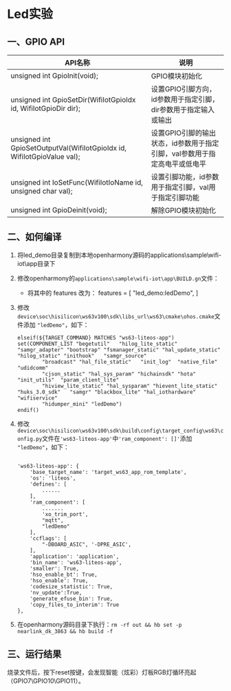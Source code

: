 # Led实验<a name="ZH-CN_TOPIC_0000001130176841"></a>

## 一、GPIO API

| API名称                                                      | 说明                                                         |
| ------------------------------------------------------------ | ------------------------------------------------------------ |
| unsigned int GpioInit(void);                                 | GPIO模块初始化                                               |
| unsigned int GpioSetDir(WifiIotGpioIdx id, WifiIotGpioDir dir); | 设置GPIO引脚方向，id参数用于指定引脚，dir参数用于指定输入或输出 |
| unsigned int GpioSetOutputVal(WifiIotGpioIdx id, WifiIotGpioValue val); | 设置GPIO引脚的输出状态，id参数用于指定引脚，val参数用于指定高电平或低电平 |
| unsigned int IoSetFunc(WifiIotIoName id, unsigned char val); | 设置引脚功能，id参数用于指定引脚，val用于指定引脚功能        |
| unsigned int GpioDeinit(void);                               | 解除GPIO模块初始化           

## 二、如何编译

1. 将led_demo目录复制到本地openharmony源码的applications\sample\wifi-iot\app目录下

2. 修改openharmony的`applications\sample\wifi-iot\app\BUILD.gn`文件：
   * 将其中的 features 改为：
    features = [
        "led_demo:ledDemo",
    ]

3. 修改`device\soc\hisilicon\ws63v100\sdk\libs_url\ws63\cmake\ohos.cmake`文件添加 `"ledDemo"`，如下：

    ```
    elseif(${TARGET_COMMAND} MATCHES "ws63-liteos-app")
    set(COMPONENT_LIST "begetutil"   "hilog_lite_static" "samgr_adapter" "bootstrap" "fsmanager_static" "hal_update_static" "hilog_static" "inithook"   "samgr_source"
            "broadcast" "hal_file_static"   "init_log"  "native_file" "udidcomm"
            "cjson_static" "hal_sys_param" "hichainsdk" "hota" "init_utils"  "param_client_lite"
            "hiview_lite_static" "hal_sysparam" "hievent_lite_static" "huks_3.0_sdk"   "samgr" "blackbox_lite" "hal_iothardware" "wifiservice"
            "hidumper_mini" "ledDemo")
    endif()
    ```

4. 修改`device\soc\hisilicon\ws63v100\sdk\build\config\target_config\ws63\config.py`文件在`'ws63-liteos-app'`中`'ram_component': []'`添加 `"ledDemo"`，如下：

    ```

    'ws63-liteos-app': {
        'base_target_name': 'target_ws63_app_rom_template',
        'os': 'liteos',
        'defines': [
            ......
        ],
        'ram_component': [
            .......
            'xo_trim_port',
            "mqtt",
            "ledDemo"
        ],
        'ccflags': [
            "-DBOARD_ASIC", '-DPRE_ASIC',
        ],
        'application': 'application',
        'bin_name': 'ws63-liteos-app',
        'smaller': True,
        'hso_enable_bt': True,
        'hso_enable': True,
        'codesize_statistic': True,
        'nv_update':True,
        'generate_efuse_bin': True,
        'copy_files_to_interim': True
    },

    ```

5. 在openharmony源码目录下执行：`rm -rf out && hb set -p nearlink_dk_3863 && hb build -f`

## 三、运行结果

烧录文件后，按下reset按键，会发现智能（炫彩）灯板RGB灯循环亮起（GPIO7\GPIO10\GPIO11）。
